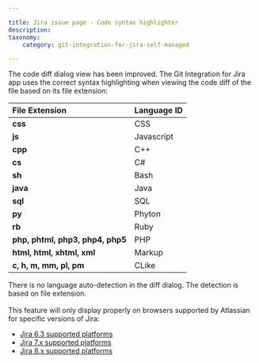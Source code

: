 ```yaml
---

title: Jira issue page - Code syntax highlighter
description:
taxonomy:
    category: git-integration-for-jira-self-managed

---
```

The code diff dialog view has been improved. The Git Integration for Jira app uses the correct syntax highlighting when viewing the code diff of the file based on its file extension:

| **File Extension** | **Language ID** |
| :--- | :--- |
| **css** | CSS |
| **js** | Javascript |
| **cpp** | C++ |
| **cs** | C#  |
| **sh** | Bash |
| **java** | Java |
| **sql** | SQL |
| **py** | Phyton |
| **rb** | Ruby |
| **php, phtml, php3, php4, php5** | PHP |
| **html, html, xhtml, xml** | Markup |
| **c, h, m, mm, pl, pm** | CLike |

<div class="bbb-callout bbb--info">
    <div class="irow">
    <div class="ilogobox">
        <span class="logoimg"></span>
    </div>
    <div class="imsgbox">
        There is no language auto-detection in the diff dialog. The detection is based on file extension.
    </div>
    </div>
</div>
<br>

<div class="bbb-callout bbb--alert">
    <div class="irow">
    <div class="ilogobox">
        <span class="logoimg"></span>
    </div>
    <div class="imsgbox">
        This feature will only display properly on browsers supported by Atlassian for specific versions of Jira:
        <ul>
            <li><a href="https://confluence.atlassian.com/jira063/supported-platforms-683541780.html" target="_blank">Jira 6.3 supported platforms</a></li>
            <li><a href="https://confluence.atlassian.com/adminjiraserver0713/supported-platforms-964983071.html" target="_blank">Jira 7.x supported platforms</a></li>
            <li><a href="https://confluence.atlassian.com/adminjiraserver/supported-platforms-938846830.html" target="_blank">Jira 8.x supported platforms</a></li>
        </ul>
    </div>
    </div>
</div>
<br>


